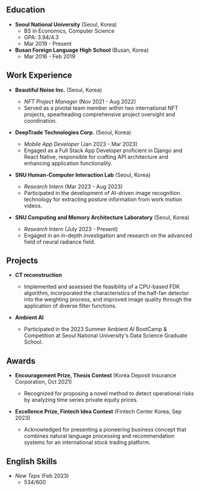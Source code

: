 
## Education
- **Seoul National University** (Seoul, Korea)
  - BS in Economics, Computer Science
  - GPA: 3.94/4.3
  - Mar 2019 - Present
- **Busan Foreign Language High School** (Busan, Korea)
  - Mar 2016 - Feb 2019
    

## Work Experience
- **Beautiful Noise Inc.** (Seoul, Korea)
  - *NFT Project Manager* (Nov 2021 - Aug 2022)
  - Served as a pivotal team member within two international NFT projects, spearheading comprehensive project oversight and coordination.
  
- **DeepTrade Technologies Corp.** (Seoul, Korea)
  - *Mobile App Developer* (Jan 2023 - Mar 2023)
  - Engaged as a Full Stack App Developer proficient in Django and React Native, responsible for crafting API architecture and enhancing application functionality.
  
- **SNU Human-Computer Interaction Lab** (Seoul, Korea)
  - *Research Intern* (Mar 2023 - Aug 2023)
  - Participated in the development of AI-driven image recognition technology for extracting posture information from work motion videos.
  
- **SNU Computing and Memory Architecture Laboratory** (Seoul, Korea)
  - *Research Intern* (July 2023 - Present)
  - Engaged in an in-depth investigation and research on the advanced field of neural radiance field.

## Projects
- **CT reconstruction**
  - Implemented and assessed the feasibility of a CPU-based FDK algorithm, incorporated the characteristics of the half-fan detector into the weighting process, and improved image quality through the application of diverse filter functions.
  
- **Ambient AI**
  - Participated in the 2023 Summer Ambient AI BootCamp & Competition at Seoul National University's Data Science Graduate School.

## Awards
- **Encouragement Prize, Thesis Contest** (Korea Deposit Insurance Corporation, Oct 2021)
  - Recognized for proposing a novel method to detect operational risks by analyzing time series private equity prices.
  
- **Excellence Prize, Fintech Idea Contest** (Fintech Center Korea, Sep 2023)
  - Acknowledged for presenting a pioneering business concept that combines natural language processing and recommendation systems for an international stock trading platform.

## English Skills
- *New Teps* (Feb 2023)
  - 534/600
